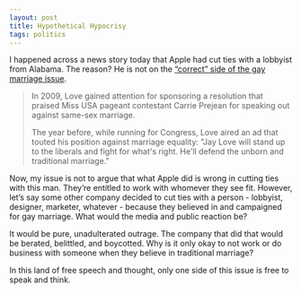 ```yaml
---
layout: post
title: Hypothetical Hypocrisy
tags: politics
---
```


I happened across a news story today that Apple had cut ties with a lobbyist from Alabama. The reason? He is not on the [“correct” side of the gay marriage issue](http://www.huffingtonpost.com/2015/02/17/_n_6699054.html).

> In 2009, Love gained attention for sponsoring a resolution that praised Miss USA pageant contestant Carrie Prejean for speaking out against same-sex marriage.
>
> The year before, while running for Congress, Love aired an ad that touted his position against marriage equality: "Jay Love will stand up to the liberals and fight for what's right. He'll defend the unborn and traditional marriage."

Now, my issue is not to argue that what Apple did is wrong in cutting ties with this man. They’re entitled to work with whomever they see fit. However, let’s say some other company decided to cut ties with a person - lobbyist, designer, marketer, whatever - because they believed in and campaigned for gay marriage. What would the media and public reaction be?

It would be pure, unadulterated outrage. The company that did that would be berated, belittled, and boycotted. Why is it only okay to not work or do business with someone when they believe in traditional marriage?

In this land of free speech and thought, only one side of this issue is free to speak and think.
